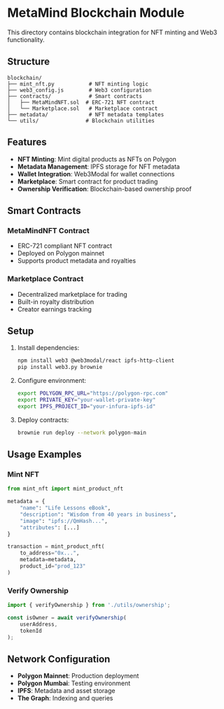 
# MetaMind Blockchain Module

This directory contains blockchain integration for NFT minting and Web3 functionality.

## Structure

```
blockchain/
├── mint_nft.py           # NFT minting logic
├── web3_config.js        # Web3 configuration
├── contracts/            # Smart contracts
│   ├── MetaMindNFT.sol  # ERC-721 NFT contract
│   └── Marketplace.sol   # Marketplace contract
├── metadata/             # NFT metadata templates
└── utils/               # Blockchain utilities
```

## Features

- **NFT Minting**: Mint digital products as NFTs on Polygon
- **Metadata Management**: IPFS storage for NFT metadata
- **Wallet Integration**: Web3Modal for wallet connections
- **Marketplace**: Smart contract for product trading
- **Ownership Verification**: Blockchain-based ownership proof

## Smart Contracts

### MetaMindNFT Contract
- ERC-721 compliant NFT contract
- Deployed on Polygon mainnet
- Supports product metadata and royalties

### Marketplace Contract
- Decentralized marketplace for trading
- Built-in royalty distribution
- Creator earnings tracking

## Setup

1. Install dependencies:
   ```bash
   npm install web3 @web3modal/react ipfs-http-client
   pip install web3.py brownie
   ```

2. Configure environment:
   ```bash
   export POLYGON_RPC_URL="https://polygon-rpc.com"
   export PRIVATE_KEY="your-wallet-private-key"
   export IPFS_PROJECT_ID="your-infura-ipfs-id"
   ```

3. Deploy contracts:
   ```bash
   brownie run deploy --network polygon-main
   ```

## Usage Examples

### Mint NFT
```python
from mint_nft import mint_product_nft

metadata = {
    "name": "Life Lessons eBook",
    "description": "Wisdom from 40 years in business",
    "image": "ipfs://QmHash...",
    "attributes": [...]
}

transaction = mint_product_nft(
    to_address="0x...",
    metadata=metadata,
    product_id="prod_123"
)
```

### Verify Ownership
```javascript
import { verifyOwnership } from './utils/ownership';

const isOwner = await verifyOwnership(
    userAddress,
    tokenId
);
```

## Network Configuration

- **Polygon Mainnet**: Production deployment
- **Polygon Mumbai**: Testing environment
- **IPFS**: Metadata and asset storage
- **The Graph**: Indexing and queries
